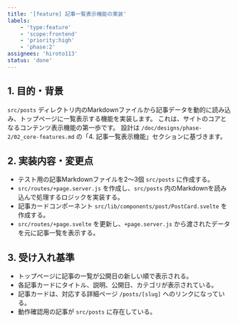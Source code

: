 ```yaml
---
title: '[feature] 記事一覧表示機能の実装'
labels:
    - 'type:feature'
    - 'scope:frontend'
    - 'priority:high'
    - 'phase:2'
assignees: 'hiroto113'
status: 'done'
---
```


## 1. 目的・背景

`src/posts` ディレクトリ内のMarkdownファイルから記事データを動的に読み込み、トップページに一覧表示する機能を実装します。
これは、サイトのコアとなるコンテンツ表示機能の第一歩です。
設計は `/doc/designs/phase-2/02_core-features.md` の「4. 記事一覧表示機能」セクションに基づきます。

## 2. 実装内容・変更点

- テスト用の記事Markdownファイルを2〜3個 `src/posts` に作成する。
- `src/routes/+page.server.js` を作成し、`src/posts` 内のMarkdownを読み込んで処理するロジックを実装する。
- 記事カードコンポーネント `src/lib/components/post/PostCard.svelte` を作成する。
- `src/routes/+page.svelte` を更新し、`+page.server.js` から渡されたデータを元に記事一覧を表示する。

## 3. 受け入れ基準

- トップページに記事の一覧が公開日の新しい順で表示される。
- 各記事カードにタイトル、説明、公開日、カテゴリが表示されている。
- 記事カードは、対応する詳細ページ `/posts/[slug]` へのリンクになっている。
- 動作確認用の記事が `src/posts` に存在している。
